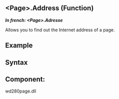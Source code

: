 


## &lt;Page&gt;.Address (Function)

***In french: &lt;Page&gt;.Adresse***



<a name="XUse"></a>
<a name="Use"></a>
<a name="description"></a>
Allows you to find out the Internet address of a page.  
<a name="Example1"></a>
<a name="sample_code"></a>

## Example

<a name="Example2"></a>
<a name="Example5"></a>

<a name="XSYNTAX"></a>
<a name="SYNTAX1"></a>

## Syntax
<a name="XComponent"></a>

## Component:
wd280page.dll

